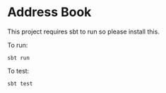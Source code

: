# Address Book

This project requires sbt to run so please install this.

To run: 
```
sbt run
```

To test:
```
sbt test
```
